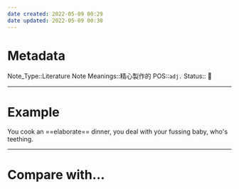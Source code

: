 ```yaml
---
date created: 2022-05-09 00:29
date updated: 2022-05-09 00:30
---
```


# Metadata

Note_Type::Literature Note
Meanings::精心製作的
POS::`adj.`
Status:: 👶

---

# Example

You cook an ==elaborate== dinner, you deal with your fussing baby, who's teething.

---

# Compare with...

